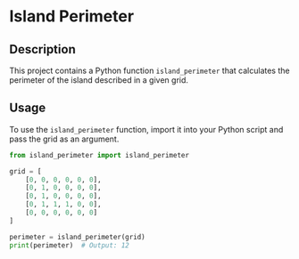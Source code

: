 # Island Perimeter

## Description

This project contains a Python function `island_perimeter` that calculates the perimeter of the island described in a given grid.

## Usage

To use the `island_perimeter` function, import it into your Python script and pass the grid as an argument.

```python
from island_perimeter import island_perimeter

grid = [
    [0, 0, 0, 0, 0, 0],
    [0, 1, 0, 0, 0, 0],
    [0, 1, 0, 0, 0, 0],
    [0, 1, 1, 1, 0, 0],
    [0, 0, 0, 0, 0, 0]
]

perimeter = island_perimeter(grid)
print(perimeter)  # Output: 12
